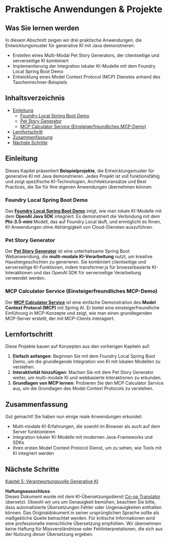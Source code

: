 <!--
CO_OP_TRANSLATOR_METADATA:
{
  "original_hash": "14c0a61ecc1cd2012a9c129236dfdf71",
  "translation_date": "2025-07-29T14:19:11+00:00",
  "source_file": "04-PracticalSamples/README.md",
  "language_code": "de"
}
-->
# Praktische Anwendungen & Projekte

## Was Sie lernen werden
In diesem Abschnitt zeigen wir drei praktische Anwendungen, die Entwicklungsmuster für generative KI mit Java demonstrieren:
- Erstellen eines Multi-Modal Pet Story Generators, der clientseitige und serverseitige KI kombiniert
- Implementierung der Integration lokaler KI-Modelle mit dem Foundry Local Spring Boot Demo
- Entwicklung eines Model Context Protocol (MCP) Dienstes anhand des Taschenrechner-Beispiels

## Inhaltsverzeichnis

- [Einleitung](../../../04-PracticalSamples)
  - [Foundry Local Spring Boot Demo](../../../04-PracticalSamples)
  - [Pet Story Generator](../../../04-PracticalSamples)
  - [MCP Calculator Service (Einsteigerfreundliches MCP-Demo)](../../../04-PracticalSamples)
- [Lernfortschritt](../../../04-PracticalSamples)
- [Zusammenfassung](../../../04-PracticalSamples)
- [Nächste Schritte](../../../04-PracticalSamples)

## Einleitung

Dieses Kapitel präsentiert **Beispielprojekte**, die Entwicklungsmuster für generative KI mit Java demonstrieren. Jedes Projekt ist voll funktionsfähig und zeigt spezifische KI-Technologien, Architekturansätze und Best Practices, die Sie für Ihre eigenen Anwendungen übernehmen können.

### Foundry Local Spring Boot Demo

Das **[Foundry Local Spring Boot Demo](foundrylocal/README.md)** zeigt, wie man lokale KI-Modelle mit dem **OpenAI Java SDK** integriert. Es demonstriert die Verbindung mit dem **Phi-3.5-mini** Modell, das auf Foundry Local läuft, und ermöglicht es Ihnen, KI-Anwendungen ohne Abhängigkeit von Cloud-Diensten auszuführen.

### Pet Story Generator

Der **[Pet Story Generator](petstory/README.md)** ist eine unterhaltsame Spring Boot Webanwendung, die **multi-modale KI-Verarbeitung** nutzt, um kreative Haustiergeschichten zu generieren. Sie kombiniert clientseitige und serverseitige KI-Funktionen, indem transformer.js für browserbasierte KI-Interaktionen und das OpenAI SDK für serverseitige Verarbeitung verwendet werden.

### MCP Calculator Service (Einsteigerfreundliches MCP-Demo)

Der **[MCP Calculator Service](calculator/README.md)** ist eine einfache Demonstration des **Model Context Protocol (MCP)** mit Spring AI. Er bietet eine einsteigerfreundliche Einführung in MCP-Konzepte und zeigt, wie man einen grundlegenden MCP-Server erstellt, der mit MCP-Clients interagiert.

## Lernfortschritt

Diese Projekte bauen auf Konzepten aus den vorherigen Kapiteln auf:

1. **Einfach anfangen**: Beginnen Sie mit dem Foundry Local Spring Boot Demo, um die grundlegende Integration von KI mit lokalen Modellen zu verstehen.
2. **Interaktivität hinzufügen**: Machen Sie mit dem Pet Story Generator weiter, um multi-modale KI und webbasierte Interaktionen zu erkunden.
3. **Grundlagen von MCP lernen**: Probieren Sie den MCP Calculator Service aus, um die Grundlagen des Model Context Protocols zu verstehen.

## Zusammenfassung

Gut gemacht! Sie haben nun einige reale Anwendungen erkundet:

- Multi-modale KI-Erfahrungen, die sowohl im Browser als auch auf dem Server funktionieren
- Integration lokaler KI-Modelle mit modernen Java-Frameworks und SDKs
- Ihren ersten Model Context Protocol Dienst, um zu sehen, wie Tools mit KI integriert werden

## Nächste Schritte

[Kapitel 5: Verantwortungsvolle Generative KI](../05-ResponsibleGenAI/README.md)

**Haftungsausschluss**:  
Dieses Dokument wurde mit dem KI-Übersetzungsdienst [Co-op Translator](https://github.com/Azure/co-op-translator) übersetzt. Obwohl wir uns um Genauigkeit bemühen, beachten Sie bitte, dass automatisierte Übersetzungen Fehler oder Ungenauigkeiten enthalten können. Das Originaldokument in seiner ursprünglichen Sprache sollte als maßgebliche Quelle betrachtet werden. Für kritische Informationen wird eine professionelle menschliche Übersetzung empfohlen. Wir übernehmen keine Haftung für Missverständnisse oder Fehlinterpretationen, die sich aus der Nutzung dieser Übersetzung ergeben.